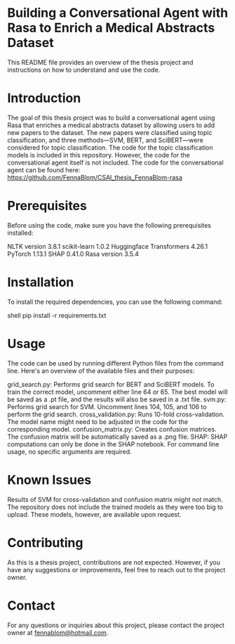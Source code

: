 # Building a Conversational Agent with Rasa to Enrich a Medical Abstracts Dataset
This README file provides an overview of the thesis project and instructions on how to understand and use the code.

# Introduction
The goal of this thesis project was to build a conversational agent using Rasa that enriches a medical abstracts dataset by allowing users to add new papers to the dataset. The new papers were classified using topic classification, and three methods—SVM, BERT, and SciBERT—were considered for topic classification. The code for the topic classification models is included in this repository. However, the code for the conversational agent itself is not included. The code for the conversational agent can be found here: https://github.com/FennaBlom/CSAI_thesis_FennaBlom-rasa


# Prerequisites
Before using the code, make sure you have the following prerequisites installed:

NLTK version 3.8.1
scikit-learn 1.0.2
Huggingface Transformers 4.26.1
PyTorch 1.13.1
SHAP 0.41.0
Rasa version 3.5.4

# Installation
To install the required dependencies, you can use the following command:

shell
pip install -r requirements.txt


# Usage
The code can be used by running different Python files from the command line. Here's an overview of the available files and their purposes:

grid_search.py: Performs grid search for BERT and SciBERT models. To train the correct model, uncomment either line 64 or 65. The best model will be saved as a .pt file, and the results will also be saved in a .txt file.
svm.py: Performs grid search for SVM. Uncomment lines 104, 105, and 106 to perform the grid search.
cross_validation.py: Runs 10-fold cross-validation. The model name might need to be adjusted in the code for the corresponding model.
confusion_matrix.py: Creates confusion matrices. The confusion matrix will be automatically saved as a .png file.
SHAP: SHAP computations can only be done in the SHAP notebook.
For command line usage, no specific arguments are required.

# Known Issues
Results of SVM for cross-validation and confusion matrix might not match.
The repository does not include the trained models as they were too big to upload. These models, however, are available upon request.

# Contributing
As this is a thesis project, contributions are not expected. However, if you have any suggestions or improvements, feel free to reach out to the project owner.

# Contact
For any questions or inquiries about this project, please contact the project owner at fennablom@hotmail.com.


